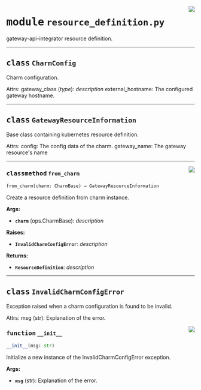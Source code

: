 <!-- markdownlint-disable -->

<a href="../src/resource_definition.py#L0"><img align="right" style="float:right;" src="https://img.shields.io/badge/-source-cccccc?style=flat-square"></a>

# <kbd>module</kbd> `resource_definition.py`
gateway-api-integrator resource definition. 



---

## <kbd>class</kbd> `CharmConfig`
Charm configuration. 

Attrs:  gateway_class (_type_): _description_  external_hostname: The configured gateway hostname. 





---

## <kbd>class</kbd> `GatewayResourceInformation`
Base class containing kubernetes resource definition. 

Attrs:  config: The config data of the charm.  gateway_name: The gateway resource's name 




---

<a href="../src/resource_definition.py#L56"><img align="right" style="float:right;" src="https://img.shields.io/badge/-source-cccccc?style=flat-square"></a>

### <kbd>classmethod</kbd> `from_charm`

```python
from_charm(charm: CharmBase) → GatewayResourceInformation
```

Create a resource definition from charm instance. 



**Args:**
 
 - <b>`charm`</b> (ops.CharmBase):  _description_ 



**Raises:**
 
 - <b>`InvalidCharmConfigError`</b>:  _description_ 



**Returns:**
 
 - <b>`ResourceDefinition`</b>:  _description_ 


---

## <kbd>class</kbd> `InvalidCharmConfigError`
Exception raised when a charm configuration is found to be invalid. 

Attrs:  msg (str): Explanation of the error. 

<a href="../src/resource_definition.py#L21"><img align="right" style="float:right;" src="https://img.shields.io/badge/-source-cccccc?style=flat-square"></a>

### <kbd>function</kbd> `__init__`

```python
__init__(msg: str)
```

Initialize a new instance of the InvalidCharmConfigError exception. 



**Args:**
 
 - <b>`msg`</b> (str):  Explanation of the error. 






